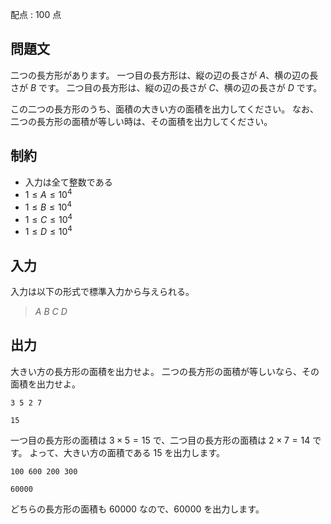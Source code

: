 配点 : $100$ 点

## 問題文

二つの長方形があります。
一つ目の長方形は、縦の辺の長さが $A$、横の辺の長さが $B$ です。
二つ目の長方形は、縦の辺の長さが $C$、横の辺の長さが $D$ です。

この二つの長方形のうち、面積の大きい方の面積を出力してください。
なお、二つの長方形の面積が等しい時は、その面積を出力してください。

## 制約

- 入力は全て整数である
- $1 \leq A \leq 10^4$
- $1 \leq B \leq 10^4$
- $1 \leq C \leq 10^4$
- $1 \leq D \leq 10^4$

## 入力

入力は以下の形式で標準入力から与えられる。

> $A$ $B$ $C$ $D$

## 出力

大きい方の長方形の面積を出力せよ。
二つの長方形の面積が等しいなら、その面積を出力せよ。

```input1
3 5 2 7
```

```output1
15
```

一つ目の長方形の面積は $3 \times 5=15$ で、二つ目の長方形の面積は $2 \times 7=14$ です。
よって、大きい方の面積である $15$ を出力します。

```input2
100 600 200 300
```

```output2
60000
```

どちらの長方形の面積も $60000$ なので、$60000$ を出力します。